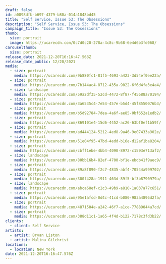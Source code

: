 ```yaml
---
draft: false
id: a0898dfb-b697-4379-b80a-014a1848bd45
title: "Self Service, Issue 53: The Obsessions"
description: "Self Service, Issue 53: The Obsessions"
campaign_title: "Issue 53: The Obsessions"
thumb:
  size: portrait
  image: https://ucarecdn.com/0c7d0c20-278a-4c8c-9b68-6e4d6b3fd068/
carouselthumb:
  size: portrait
release_date: 2021-12-20T16:16:47.563Z
release_date_public: 12/20/2021
media:
  - size: portrait
    media: https://ucarecdn.com/9b880fc1-81f5-4693-a423-3d54ef0ee22a/
  - size: portrait
    media: https://ucarecdn.com/7b144ac4-8712-435a-9022-6f6d4fa3e4a4/
  - size: landscape
    media: https://ucarecdn.com/59a2df35-52cd-4472-8f87-f45688a70194/
  - size: portrait
    media: https://ucarecdn.com/3a6535c4-7e54-457e-b5d4-45f8550076b3/
  - size: portrait
    media: https://ucarecdn.com/b5d92784-7dea-4a6f-ae85-0bf652a1edb2/
  - size: portrait
    media: https://ucarecdn.com/869101e4-15d6-4452-ac26-63bf0ef1b59f/
  - size: portrait
    media: https://ucarecdn.com/ad444124-5212-4ed8-9a46-9e07433a902e/
  - size: portrait
    media: https://ucarecdn.com/51e04f95-47bd-4edd-b16e-d12af1ba8204/
  - size: portrait
    media: https://ucarecdn.com/cbff1ebe-4bb4-4090-8972-c1593e713af2/
  - size: landscape
    media: https://ucarecdn.com/80bb16b4-82ef-4700-bf1e-ebdb41f9aec9/
  - size: portrait
    media: https://ucarecdn.com/89a8f890-f2c7-4835-abf4-70544a999702/
  - size: portrait
    media: https://ucarecdn.com/300f428a-1911-463d-89f5-bf3b8790979a/
  - size: landscape
    media: https://ucarecdn.com/abca68ef-c2c3-49b9-a810-1a037a77c651/
  - size: portrait
    media: https://ucarecdn.com/95e1afcd-0d4c-41cd-b080-983a4896d2fa/
  - size: portrait
    media: https://ucarecdn.com/4871504e-a242-46f7-a1ce-77889044a7cd/
  - size: portrait
    media: https://ucarecdn.com/388d11c1-1a65-4f4d-b122-7178c3fd3b22/
clients:
  - client: Self Service
artists:
  - artist: Bryan Liston
  - artist: Malina Gilchrist
locations:
  - location: New York
date: 2021-12-20T16:16:47.576Z
---
```


